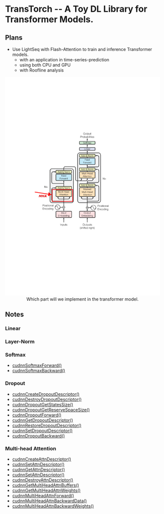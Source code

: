 # TransTorch -- A Toy DL Library for Transformer Models.
## Plans
* Use LightSeq with Flash-Attention to train and inference Transformer models.
  * with an application in time-series-prediction
  * using both CPU and GPU
  * with Roofline analysis

<center><img src="./figures/MHA.png" ...></center>
<center>Which part will we implement in the transformer model.</center>

## Notes
### Linear

### Layer-Norm

### Softmax
* [cudnnSoftmaxForward()](https://docs.nvidia.com/deeplearning/cudnn/api/index.html#cudnnSoftmaxForward)
* [cudnnSoftmaxBackward()](https://docs.nvidia.com/deeplearning/cudnn/api/index.html#cudnnSoftmaxBackward)

### Dropout
* [cudnnCreateDropoutDescriptor()]()
* [cudnnDestroyDropoutDescriptor()]()
* [cudnnDropoutGetStatesSize()]()
* [cudnnDropoutGetReserveSpaceSize()]()
* [cudnnDropoutForward()]()
* [cudnnGetDropoutDescriptor()]()
* [cudnnRestoreDropoutDescriptor()]()
* [cudnnSetDropoutDescriptor()]()
* [cudnnDropoutBackward()]()

### Multi-head Attention
* [cudnnCreateAttnDescriptor()]()
* [cudnnSetAttnDescriptor()]()
* [cudnnGetAttnDescriptor()]()
* [cudnnSetAttnDescriptor()]()
* [cudnnDestroyAttnDescriptor()]()
* [cudnnGetMultiHeadAttnBuffers()]()
* [cudnnGetMultiHeadAttnWeights()]()
* [cudnnMultiHeadAttnForward()]()
* [cudnnMultiHeadAttnBackwardData()]()
* [cudnnMultiHeadAttnBackwardWeights()]()

